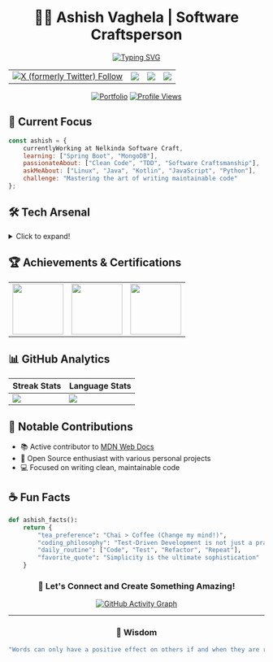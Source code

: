<div align="center">
  
# 👨‍💻 Ashish Vaghela | Software Craftsperson

[![Typing SVG](https://readme-typing-svg.herokuapp.com?font=Fira+Code&pause=1000&color=6A5ACD&center=true&vCenter=true&width=435&lines=Building+elegant+solutions;Test-Driven+Development+Enthusiast;Open+Source+Contributor;Crafting+Quality+Software)](https://linkedin.com/in/ashish-codejourney)

<table>
<tr>
<td>
<a href="https://www.twitter.com/codejourney_" target="_blank">
     <img alt="X (formerly Twitter) Follow" src="https://img.shields.io/twitter/follow/codejourney_">
</a>
</td>
<td>
<a href="https://linkedin.com/in/ashish-codejourney" target="_blank">
    <img src="https://img.shields.io/badge/LinkedIn-0077B5?style=for-the-badge&logo=linkedin&logoColor=white" />
</a>
</td>
<td>
<a href="https://instagram.com/heyyy_ashish" target="_blank">
    <img src="https://img.shields.io/badge/Instagram-E4405F?style=for-the-badge&logo=instagram&logoColor=white" />
</a>
</td>
<td>
<a href="mailto:vaghelaashish111@gmail.com">
    <img src="https://img.shields.io/badge/Email-D14836?style=for-the-badge&logo=gmail&logoColor=white" />
</a>
</td>
</tr>
</table>

[![Portfolio](https://img.shields.io/badge/Portfolio-FF5722?style=for-the-badge&logo=google-chrome&logoColor=white)](https://ashishcodejourney.vercel.app)
[![Profile Views](https://komarev.com/ghpvc/?username=Ashish-CodeJourney&style=for-the-badge)](https://github.com/Ashish-CodeJourney)

</div>

## 🎯 Current Focus

```javascript
const ashish = {
    currentlyWorking at Nelkinda Software Craft,
    learning: ["Spring Boot", "MongoDB"],
    passionateAbout: ["Clean Code", "TDD", "Software Craftsmanship"],
    askMeAbout: ["Linux", "Java", "Kotlin", "JavaScript", "Python"],
    challenge: "Mastering the art of writing maintainable code"
};
```

## 🛠️ Tech Arsenal

<details>
<summary>Click to expand!</summary>

### Programming Languages
[![Java](https://img.shields.io/badge/Java-ED8B00?style=for-the-badge&logo=openjdk&logoColor=white)](https://www.java.com/)
[![Kotlin](https://img.shields.io/badge/Kotlin-0095D5?style=for-the-badge&logo=kotlin&logoColor=white)](https://kotlinlang.org/)
[![Python](https://img.shields.io/badge/Python-3776AB?style=for-the-badge&logo=python&logoColor=white)](https://www.python.org/)
[![JavaScript](https://img.shields.io/badge/JavaScript-F7DF1E?style=for-the-badge&logo=javascript&logoColor=black)](https://www.javascript.com/)

### 🌐 Frontend
[![React](https://img.shields.io/badge/React-20232A?style=for-the-badge&logo=react&logoColor=61DAFB)](https://reactjs.org/)
[![HTML5](https://img.shields.io/badge/HTML5-E34F26?style=for-the-badge&logo=html5&logoColor=white)](https://html.spec.whatwg.org/multipage/)
[![CSS3](https://img.shields.io/badge/CSS3-1572B6?style=for-the-badge&logo=css3&logoColor=white)](https://www.w3.org/Style/CSS/)
[![Tailwind CSS](https://img.shields.io/badge/Tailwind_CSS-38B2AC?style=for-the-badge&logo=tailwind-css&logoColor=white)](https://tailwindcss.com/)

### ⚙️ Backend & Tools
[![Spring](https://img.shields.io/badge/Spring-6DB33F?style=for-the-badge&logo=spring&logoColor=white)](https://spring.io/)
[![Node.js](https://img.shields.io/badge/Node.js-43853D?style=for-the-badge&logo=node.js&logoColor=white)](https://nodejs.org/)
[![MongoDB](https://img.shields.io/badge/MongoDB-4EA94B?style=for-the-badge&logo=mongodb&logoColor=white)](https://www.mongodb.com/)
[![Linux](https://img.shields.io/badge/Linux-FCC624?style=for-the-badge&logo=linux&logoColor=black)](https://www.linux.org/)

</details>

## 🏆 Achievements & Certifications

<table>
<tr>
<td align="center">
<a href="https://www.credly.com/badges/c203200e-ba86-49c2-801a-65b503dcb69d/public_url">
<img src="https://images.credly.com/size/340x340/images/73e4a58b-a8ef-41a3-a7db-9183dd269882/image.png" width="100"/>
</a>
</td>
<td align="center">
<a href="https://ti-user-certificates.s3.amazonaws.com/ae62dcd7-abdc-4e90-a570-83eccba49043/5819416a-0b3c-4e22-8dfb-220ccdf644ac-ashish-vaghela-9cf8fc50-58af-4735-9058-32bfdd9097b3-certificate.pdf">
<img src="https://images.credly.com/images/6096167c-91fd-4e74-bc85-d2100672fef7/image.png" width="100"/>
</a>
</td>
<td align="center">
<a href="https://dpeuniversity.gradle.com/app/certificate/ce3034e4-633b-44f4-ae8e-434feb0cafc5">
<img src="https://www.ashishcodejourney.xyz/assets/GradleCertificate-599a5WfV.png" width="100"/>
</a>
</td>
</tr>
</table>

## 📊 GitHub Analytics

<div align="center">
  
| Streak Stats | Language Stats |
| --- | --- |
| ![](https://nirzak-streak-stats.vercel.app/?user=Ashish-CodeJourney) | ![](https://github-readme-stats.vercel.app/api/top-langs/?username=Ashish-CodeJourney&hide_border=true&include_all_commits=true&count_private=true&layout=compact) |

</div>

## 🎯 Notable Contributions

- 📚 Active contributor to [MDN Web Docs](https://github.com/mdn/content/pulls?q=is%3Apr+is%3Amerged+author%3AAshish-CodeJourney)
- 🌟 Open Source enthusiast with various personal projects
- 💻 Focused on writing clean, maintainable code

## ☕ Fun Facts

```python
def ashish_facts():
    return {
        "tea_preference": "Chai > Coffee (Change my mind!)",
        "coding_philosophy": "Test-Driven Development is not just a practice, it's a mindset",
        "daily_routine": ["Code", "Test", "Refactor", "Repeat"],
        "favorite_quote": "Simplicity is the ultimate sophistication"
    }
```

<div align="center">

### 🤝 Let's Connect and Create Something Amazing!

[![GitHub Activity Graph](https://github-readme-activity-graph.vercel.app/graph?username=Ashish-CodeJourney&theme=tokyo-night&hide_border=true)](https://github.com/ashutosh00710/github-readme-activity-graph)

</div>

---
<div align="center">

### 💭 Wisdom
    
<!--QUOTE:start-->
```javascript
"Words can only have a positive effect on others if and when they are ready to listen." - Christopher Reeve
```
<!--QUOTE:end-->

</div>
